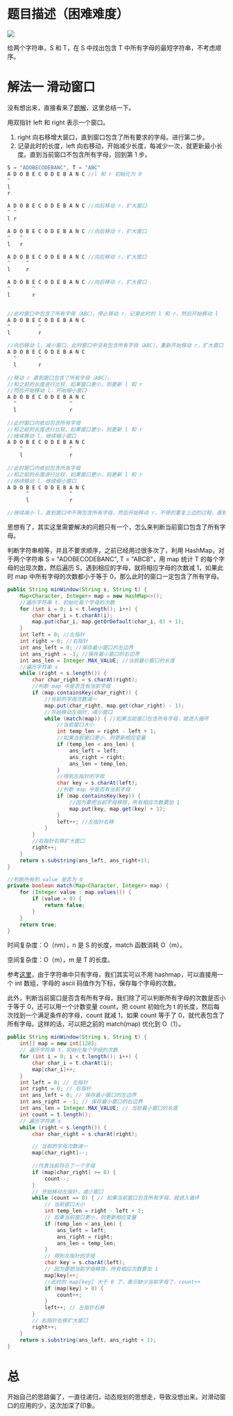 # 题目描述（困难难度）

![](https://windliang.oss-cn-beijing.aliyuncs.com/76.jpg)

给两个字符串，S 和 T，在 S 中找出包含 T 中所有字母的最短字符串，不考虑顺序。

# 解法一 滑动窗口

没有想出来，直接看来了[题解](<https://leetcode.com/problems/minimum-window-substring/solution/>)，这里总结一下。

用双指针 left 和 right 表示一个窗口。

1. right 向右移增大窗口，直到窗口包含了所有要求的字母。进行第二步。
2. 记录此时的长度，left 向右移动，开始减少长度，每减少一次，就更新最小长度。直到当前窗口不包含所有字母，回到第 1 步。

```java
S = "ADOBECODEBANC", T = "ABC"
A D O B E C O D E B A N C //l 和 r 初始化为 0
^
l
r

A D O B E C O D E B A N C //向后移动 r，扩大窗口
^ ^
l r

A D O B E C O D E B A N C //向后移动 r，扩大窗口
^   ^
l   r

A D O B E C O D E B A N C //向后移动 r，扩大窗口
^     ^
l     r

A D O B E C O D E B A N C //向后移动 r，扩大窗口
^       ^
l       r


//此时窗口中包含了所有字母（ABC），停止移动 r，记录此时的 l 和 r，然后开始移动 l
A D O B E C O D E B A N C 
^         ^
l         r

//向后移动 l，减小窗口，此时窗口中没有包含所有字母（ABC），重新开始移动 r，扩大窗口
A D O B E C O D E B A N C 
  ^       ^
  l       r
  
//移动 r 直到窗口包含了所有字母（ABC），
//和之前的长度进行比较，如果窗口更小，则更新 l 和 r
//然后开始移动 l，开始缩小窗口
A D O B E C O D E B A N C 
  ^                 ^
  l                 r
  
//此时窗口内依旧包含所有字母
//和之前的长度进行比较，如果窗口更小，则更新 l 和 r
//继续移动 l，继续缩小窗口
A D O B E C O D E B A N C 
    ^               ^
    l               r
    
//此时窗口内依旧包含所有字母
//和之前的长度进行比较，如果窗口更小，则更新 l 和 r
//继续移动 l，继续缩小窗口
A D O B E C O D E B A N C 
      ^             ^
      l             r

//继续减小 l，直到窗口中不再包含所有字母，然后开始移动 r，不停的重复上边的过程，直到全部遍历完
```

思想有了，其实这里需要解决的问题只有一个，怎么来判断当前窗口包含了所有字母。

判断字符串相等，并且不要求顺序，之前已经用过很多次了，利用 HashMap，对于两个字符串 S = "ADOBECODEBANC", T = "ABCB"，用 map 统计 T 的每个字母的出现次数，然后遍历 S，遇到相应的字母，就将相应字母的次数减 1，如果此时 map 中所有字母的次数都小于等于 0，那么此时的窗口一定包含了所有字母。

```java
public String minWindow(String s, String t) { 
    Map<Character, Integer> map = new HashMap<>();
    //遍历字符串 t，初始化每个字母的次数
    for (int i = 0; i < t.length(); i++) {
        char char_i = t.charAt(i);
        map.put(char_i, map.getOrDefault(char_i, 0) + 1);
    }
    int left = 0; //左指针
    int right = 0; //右指针
    int ans_left = 0; //保存最小窗口的左边界
    int ans_right = -1; //保存最小窗口的右边界
    int ans_len = Integer.MAX_VALUE; //当前最小窗口的长度
    //遍历字符串 s
    while (right < s.length()) {
        char char_right = s.charAt(right);
        //判断 map 中是否含有当前字母
        if (map.containsKey(char_right)) {
            //当前的字母次数减一
            map.put(char_right, map.get(char_right) - 1);
            //开始移动左指针，减小窗口
            while (match(map)) { //如果当前窗口包含所有字母，就进入循环
                //当前窗口大小
                int temp_len = right - left + 1;
                //如果当前窗口更小，则更新相应变量
                if (temp_len < ans_len) {
                    ans_left = left;
                    ans_right = right;
                    ans_len = temp_len;
                }
                //得到左指针的字母
                char key = s.charAt(left);
                //判断 map 中是否有当前字母
                if (map.containsKey(key)) {
                    //因为要把当前字母移除，所有相应次数要加 1
                    map.put(key, map.get(key) + 1);
                }
                left++; //左指针右移
            }
        }
        //右指针右移扩大窗口
        right++;
    }
    return s.substring(ans_left, ans_right+1);
}

//判断所有的 value 是否为 0
private boolean match(Map<Character, Integer> map) {
    for (Integer value : map.values()) {
        if (value > 0) {
            return false;
        }
    }
    return true;
}
```

时间复杂度：O（nm），n 是 S 的长度，match 函数消耗 O（m）。

空间复杂度：O（m），m 是 T 的长度。

参考[这里](<https://leetcode.com/problems/minimum-window-substring/discuss/26835/Java-4ms-bit-97.6>)，由于字符串中只有字母，我们其实可以不用 hashmap，可以直接用一个 int 数组，字母的 ascii 码值作为下标，保存每个字母的次数。

此外，判断当前窗口是否含有所有字母，我们除了可以判断所有字母的次数是否小于等于 0，还可以用一个计数变量 count，把 count 初始化为 t 的长度，然后每次找到一个满足条件的字母，count 就减 1，如果 count 等于了 0，就代表包含了所有字母。这样的话，可以把之前的 match(map) 优化到 O（1）。

```java
public String minWindow(String s, String t) {
    int[] map = new int[128];
    // 遍历字符串 t，初始化每个字母的次数
    for (int i = 0; i < t.length(); i++) {
        char char_i = t.charAt(i);
        map[char_i]++;
    }
    int left = 0; // 左指针
    int right = 0; // 右指针
    int ans_left = 0; // 保存最小窗口的左边界
    int ans_right = -1; // 保存最小窗口的右边界
    int ans_len = Integer.MAX_VALUE; // 当前最小窗口的长度
    int count = t.length();
    // 遍历字符串 s
    while (right < s.length()) {
        char char_right = s.charAt(right);

        // 当前的字母次数减一
        map[char_right]--;
       
        //代表当前符合了一个字母
        if (map[char_right] >= 0) {
            count--;
        }
        // 开始移动左指针，减小窗口
        while (count == 0) { // 如果当前窗口包含所有字母，就进入循环
            // 当前窗口大小
            int temp_len = right - left + 1;
            // 如果当前窗口更小，则更新相应变量
            if (temp_len < ans_len) {
                ans_left = left;
                ans_right = right;
                ans_len = temp_len;
            }
            // 得到左指针的字母
            char key = s.charAt(left);
            // 因为要把当前字母移除，所有相应次数要加 1
            map[key]++;
            //此时的 map[key] 大于 0 了，表示缺少当前字母了，count++
            if (map[key] > 0) {
                count++;
            }
            left++; // 左指针右移
        }
        // 右指针右移扩大窗口
        right++;
    }
    return s.substring(ans_left, ans_right + 1);
}
```

# 总

开始自己的思路偏了，一直往递归，动态规划的思想走，导致没想出来。对滑动窗口的应用的少，这次加深了印象。

